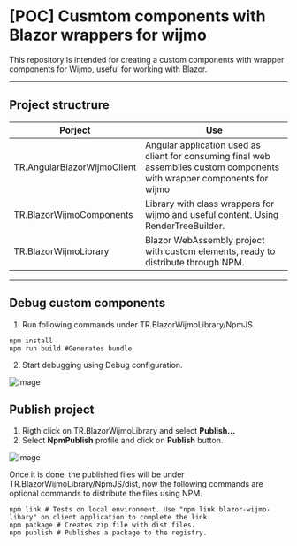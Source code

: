 # [POC] Cusmtom components with Blazor wrappers for wijmo
This repository is intended for creating a custom components with wrapper components for Wijmo, useful for working with Blazor.

---

## Project structrure

| Porject | Use |
|--------------------|-----------|
| TR.AngularBlazorWijmoClient | Angular application used as client for consuming final web assemblies custom components with wrapper components for wijmo|
| TR.BlazorWijmoComponents | Library with class wrappers for wijmo and useful content. Using RenderTreeBuilder. |
| TR.BlazorWijmoLibrary | Blazor WebAssembly project with custom elements, ready to distribute through NPM. |

---
## Debug custom components
1. Run following commands under TR.BlazorWijmoLibrary/NpmJS.
```shell
npm install
npm run build #Generates bundle
```
2. Start debugging using Debug configuration.

![image](https://github.com/user-attachments/assets/48c883c6-5631-46eb-9672-cbd94fbfa702)

## Publish project
1. Rigth click on TR.BlazorWijmoLibrary and select **Publish...**
2. Select **NpmPublish** profile and click on **Publish** button.

![image](https://github.com/user-attachments/assets/85c0fdbf-c8a9-4d4a-8899-40092b948139)

Once it is done, the published files will be under TR.BlazorWijmoLibrary/NpmJS/dist, now the following commands are optional commands to distribute the files using NPM.
```shell
npm link # Tests on local environment. Use "npm link blazor-wijmo-libary" on client application to complete the link.
npm package # Creates zip file with dist files.
npm publish # Publishes a package to the registry.
```

